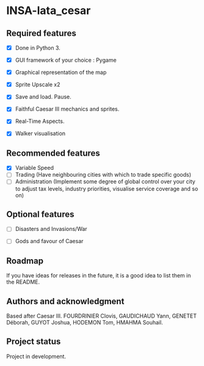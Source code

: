 # INSA-lata_cesar

## Required features 
- [x] Done in Python 3.
- [x] GUI framework of your choice : Pygame
- [x] Graphical representation of the map
- [x] Sprite Upscale x2
- [x] Save and load. Pause.
- [x] Faithful Caesar III mechanics and sprites.
- [x] Real-Time Aspects.
- [x] Walker visualisation


## Recommended features

- [x] Variable Speed
- [ ] Trading (Have neighbouring cities with which to trade specific goods)
- [ ] Administration (Implement some degree of global control over your city to adjust tax levels, industry
priorities, visualise service coverage and so on)

## Optional features

- [ ] Disasters and Invasions/War
- [ ] Gods and favour of Caesar


## Roadmap
If you have ideas for releases in the future, it is a good idea to list them in the README.


## Authors and acknowledgment
Based after Caesar III.
FOURDRINIER Clovis, GAUDICHAUD Yann, GENETET Déborah, GUYOT Joshua, HODEMON Tom, HMAHMA Souhail.


## Project status
Project in development.
